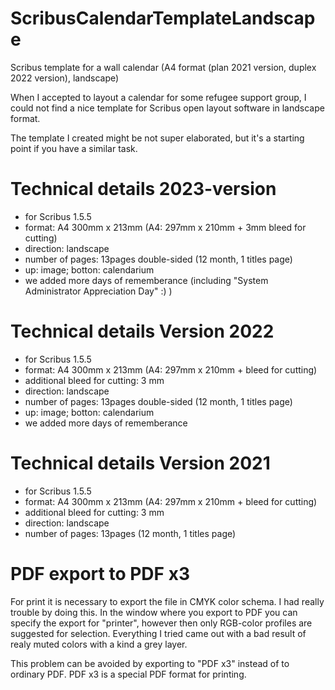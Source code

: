 # ScribusCalendarTemplateLandscape
Scribus template for a wall calendar (A4 format (plan 2021 version, duplex 2022 version), landscape)

When I accepted to layout a calendar for some refugee support group, I could not find a nice template for Scribus open layout software in landscape format. 

The template I created might be not super elaborated, but it's a starting point if you have a similar task. 


# Technical details 2023-version
- for Scribus 1.5.5
- format: A4 300mm x 213mm (A4: 297mm x 210mm + 3mm bleed for cutting)
- direction: landscape
- number of pages: 13pages double-sided (12 month, 1 titles page)
- up: image; botton: calendarium
- we added more days of rememberance (including "System Administrator Appreciation Day" :) )


# Technical details Version 2022
- for Scribus 1.5.5
- format: A4 300mm x 213mm (A4: 297mm x 210mm + bleed for cutting)
- additional bleed for cutting: 3 mm 
- direction: landscape
- number of pages: 13pages double-sided (12 month, 1 titles page)
- up: image; botton: calendarium
- we added more days of rememberance

# Technical details Version 2021
- for Scribus 1.5.5
- format: A4 300mm x 213mm (A4: 297mm x 210mm + bleed for cutting)
- additional bleed for cutting: 3 mm 
- direction: landscape
- number of pages: 13pages (12 month, 1 titles page)




# PDF export to PDF x3
For print it is necessary to export the file in CMYK color schema. I had really trouble by doing this. In the window where you export to PDF you can specify the export for "printer", however then only RGB-color profiles are suggested for selection. Everything I tried came out with a bad result of realy muted colors with a kind a grey layer. 

This problem can be avoided by exporting to "PDF x3" instead of to ordinary PDF. PDF x3 is a special PDF format for printing.

# 
